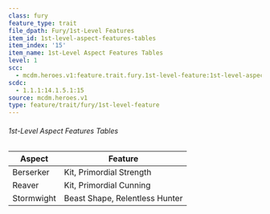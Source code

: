 ```yaml
---
class: fury
feature_type: trait
file_dpath: Fury/1st-Level Features
item_id: 1st-level-aspect-features-tables
item_index: '15'
item_name: 1st-Level Aspect Features Tables
level: 1
scc:
  - mcdm.heroes.v1:feature.trait.fury.1st-level-feature:1st-level-aspect-features-tables
scdc:
  - 1.1.1:14.1.5.1:15
source: mcdm.heroes.v1
type: feature/trait/fury/1st-level-feature
---
```


###### 1st-Level Aspect Features Tables

| Aspect     | Feature                        |
| ---------- | ------------------------------ |
| Berserker  | Kit, Primordial Strength       |
| Reaver     | Kit, Primordial Cunning        |
| Stormwight | Beast Shape, Relentless Hunter |
